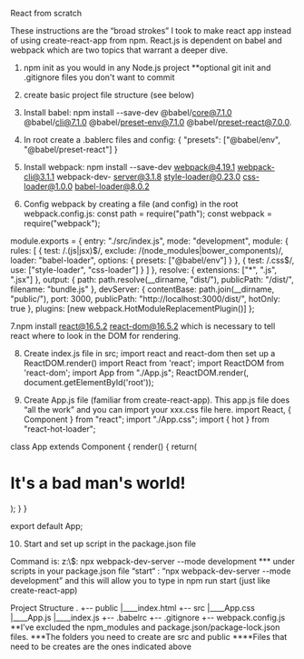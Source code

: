 React from scratch

These instructions are the “broad strokes” I took to make react app instead of using create-react-app from npm. React.js is dependent on babel and webpack which are two topics that warrant a deeper dive.

1. npm init as you would in any Node.js project
**optional git init and .gitignore files you don't want to commit

2. create basic project file structure (see below)

3. Install babel: 
	npm install --save-dev @babel/core@7.1.0 @babel/cli@7.1.0 	@babel/preset-env@7.1.0 @babel/preset-react@7.0.0.

4. In root create a .bablerc files and config: 
{
    "presets": ["@babel/env", "@babel/preset-react"]
}

5. Install webpack:
	npm install --save-dev webpack@4.19.1 webpack-cli@3.1.1 webpack-dev-	server@3.1.8 style-loader@0.23.0 css-loader@1.0.0 babel-loader@8.0.2

6. Config webpack by creating a file (and config) in the root webpack.config.js:
const path = require("path");
const webpack = require("webpack");
 
module.exports = {
  entry: "./src/index.js",
  mode: "development",
  module: {
    rules: [
      {
        test: /\.(js|jsx)$/,
        exclude: /(node_modules|bower_components)/,
        loader: "babel-loader",
        options: { presets: ["@babel/env"] }
      },
      {
        test: /\.css$/,
        use: ["style-loader", "css-loader"]
      }
    ]
  },
  resolve: { extensions: ["*", ".js", ".jsx"] },
  output: {
    path: path.resolve(__dirname, "dist/"),
    publicPath: "/dist/",
    filename: "bundle.js"
  },
  devServer: {
    contentBase: path.join(__dirname, "public/"),
    port: 3000,
    publicPath: "http://localhost:3000/dist/",
    hotOnly: true
  },
  plugins: [new webpack.HotModuleReplacementPlugin()]
};

7.npm install react@16.5.2 react-dom@16.5.2 which is necessary to tell react where to look in the DOM for rendering. 

8. Create index.js file in src; import react and react-dom then set up a ReactDOM.render() 
import React from 'react';
import ReactDOM from 'react-dom';
import App from "./App.js";
ReactDOM.render(<App />, document.getElementById('root'));

9. Create App.js file (familiar from create-react-app). This app.js file does “all the work” and you can import your xxx.css file here.
import React, { Component } from "react";
import "./App.css";
import { hot } from "react-hot-loader";
 
class App extends Component {
    render() {
        return(
            <div className="App">
                <h1>It's a bad man's world!</h1>
            </div>
        );
    }
}
 
export default App;

10. Start and set up script in the package.json file 

Command is: z:\\<path>$: npx webpack-dev-server --mode development
*** under scripts in your package.json file 
“start“ : “npx webpack-dev-server --mode development” and this will allow you to type in npm run start (just like create-react-app)

Project Structure
.
+-- public
  |____index.html
+-- src
  |____App.css
  |____App.js
  |____index.js
+-- .babelrc
+-- .gitignore 
+-- webpack.config.js
**I’ve excluded the npm_modules and package.json/package-lock.json files. 
***The folders you need to create are src and public 
****Files that need to be creates are the ones indicated above

